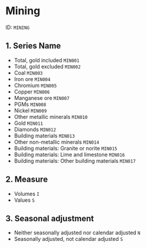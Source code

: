 # Mining

ID: `MINING`

## 1. Series Name

-	Total, gold included	`MIN001`
-	Total, gold excluded	`MIN002`
-	Coal	`MIN003`
-	Iron ore	`MIN004`
-	Chromium	`MIN005`
-	Copper	`MIN006`
-	Manganese ore	`MIN007`
-	PGMs	`MIN008`
-	Nickel	`MIN009`
-	Other metallic minerals	`MIN010`
-	Gold	`MIN011`
-	Diamonds	`MIN012`
-	Building materials	`MIN013`
-	Other non-metallic minerals	`MIN014`
-	Building materials: Granite or norite	`MIN015`
-	Building materials: Lime and limestone	`MIN016`
-	Building materials: Other building materials	`MIN017`

## 2. Measure

-   Volumes `I`
-   Values  `S`

## 3. Seasonal adjustment

-   Neither seasonally adjusted nor calendar adjusted `N`
-   Seasonally adjusted, not calendar adjusted `S`

